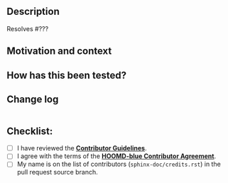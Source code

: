 <!-- Please confirm that your work is based on the correct branch. -->
<!-- Bug fixes should based on *trunk-patch*. -->
<!-- Backwards compatible new features should based on *trunk-minor*. -->
<!-- Incompatible API changes should be based on *trunk-major*. -->

## Description

<!-- Describe your changes in detail. -->

<!-- Replace ??? with the issue number that this pull request resolves. -->
Resolves #???

## Motivation and context

<!--- Why is this change required? What problem does it solve? -->

## How has this been tested?

<!--- Please describe in detail how you tested your changes. -->

<!--- Please build the sphinx documentation and check that any changes to
      documentation display properly. -->

## Change log

<!-- Propose a change log entry. -->
```

```

## Checklist:

- [ ] I have reviewed the [**Contributor Guidelines**](https://github.com/glotzerlab/hoomd-blue/blob/trunk-minor/CONTRIBUTING.md).
- [ ] I agree with the terms of the [**HOOMD-blue Contributor Agreement**](https://github.com/glotzerlab/hoomd-blue/blob/trunk-minor/ContributorAgreement.md).
- [ ] My name is on the list of contributors (`sphinx-doc/credits.rst`) in the pull request source branch.

